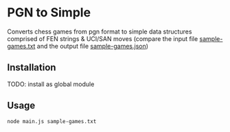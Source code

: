 # PGN to Simple
Converts chess games from pgn format to simple data structures comprised of FEN strings & UCI/SAN moves (compare the input file [sample-games.txt]() and the output file [sample-games.json]())

## Installation
TODO: install as global module

## Usage
```
node main.js sample-games.txt
```
